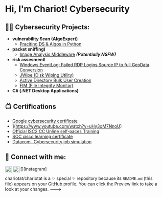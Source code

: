   
<h1>Hi, I'm Chariot! 
Cybersecurity 

<h2>👨‍💻 Cybersecurity Projects:</h2>

- <b>vulnerability Scan (AlgoExpert)</b>
  - [Praciting DS & Algos in Python](https://github.com/joshmadakor1/Algorithms-Practice)
- <b>packet sniffing)</b>
  - [Image Analysis Middleware](https://github.com/joshmadakor1/4chan-Image-Analysis-Middleware-C964) <b><i>(Potentially NSFW)</b></i>
- <b>risk assesmentl</b>
  - [Windows EventLog: Failed RDP Logins Source IP to full GeoData Conversion](https://github.com/joshmadakor1/Sentinel-Lab)
  - [JWipe (Disk Wiping Utility)](https://github.com/joshmadakor1/Jwipe.PowerShell)
  - [Active Directory Bulk User Creation](https://github.com/joshmadakor1/AD_PS)
  - [FIM (File Integrity Monitor)](https://github.com/joshmadakor1/PowerShell-Integrity-FIM)
- <b>C# (.NET Desktop Applications)</b>

<h2>📺 Certifications</h2>

- [Google cybersecurity certificate](https://www.youtube.com/watch?v=a83ASGn_V_s)
- ](https://www.youtube.com/watch?v=uHy3oM7NnoU)
- [Official ISC2 CC Unline self-paces Training](https://www.youtube.com/watch?v=N-L9hklSlNk)
- [SOC cisco learning certificate](https://www.youtube.com/watch?v=OfvdQeh79s0)
- [Datacom- Cybersecurity job simulation](https://www.youtube.com/watch?v=E2MwRWxDBkA)

<h2> 🤳 Connect with me:</h2>


[<img align="left" alt="chariotatuhaire| LinkedIn" width="22px" src="https://cdn.jsdelivr.net/npm/simple-icons@v3/icons/linkedin.svg" />][linkedin]
[<img align="left" alt="chariotcharlie | Instagram" width="22px" src="https://cdn.jsdelivr.net/npm/simple-icons@v3/icons/instagram.svg" />][instagram]


[linkedin]: https://linkedin.com/in/joshmadakor

chariotat/chariotat is a ✨ special ✨ repository because its `README.md` (this file) appears on your GitHub profile.
You can click the Preview link to take a look at your changes.
--->
